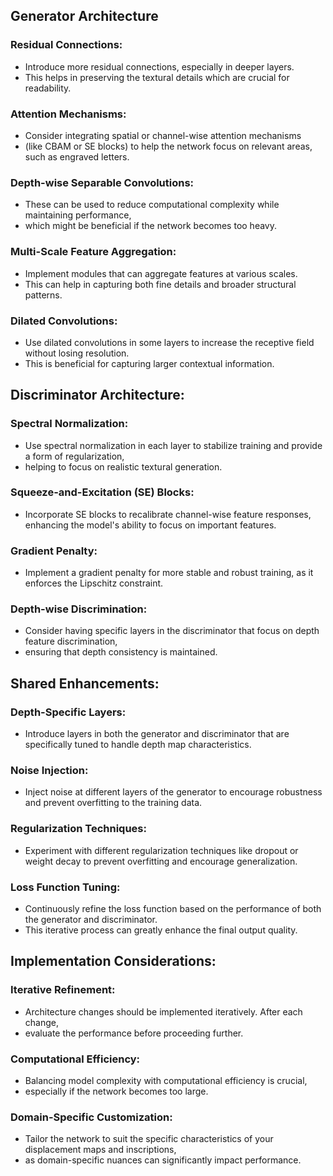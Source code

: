 
## Generator Architecture

### Residual Connections:
* Introduce more residual connections, especially in deeper layers. 
* This helps in preserving the textural details which are crucial for readability.

### Attention Mechanisms:
* Consider integrating spatial or channel-wise attention mechanisms 
* (like CBAM or SE blocks) to help the network focus on relevant areas, such as engraved letters.

### Depth-wise Separable Convolutions:
* These can be used to reduce computational complexity while maintaining performance, 
* which might be beneficial if the network becomes too heavy.

### Multi-Scale Feature Aggregation:
* Implement modules that can aggregate features at various scales. 
* This can help in capturing both fine details and broader structural patterns.

### Dilated Convolutions:
* Use dilated convolutions in some layers to increase the receptive field without losing resolution. 
* This is beneficial for capturing larger contextual information.



## Discriminator Architecture:

### Spectral Normalization:
* Use spectral normalization in each layer to stabilize training and provide a form of regularization, 
* helping to focus on realistic textural generation.

### Squeeze-and-Excitation (SE) Blocks:
* Incorporate SE blocks to recalibrate channel-wise feature responses, enhancing the model's ability to focus on important features.

### Gradient Penalty:
* Implement a gradient penalty for more stable and robust training, as it enforces the Lipschitz constraint.

### Depth-wise Discrimination:
* Consider having specific layers in the discriminator that focus on depth feature discrimination, 
* ensuring that depth consistency is maintained.



## Shared Enhancements:

### Depth-Specific Layers:
* Introduce layers in both the generator and discriminator that are specifically tuned to handle depth map characteristics.

### Noise Injection:
* Inject noise at different layers of the generator to encourage robustness and prevent overfitting to the training data.

### Regularization Techniques:
* Experiment with different regularization techniques like dropout or weight decay to prevent overfitting and encourage generalization.

### Loss Function Tuning:
* Continuously refine the loss function based on the performance of both the generator and discriminator. 
* This iterative process can greatly enhance the final output quality.



## Implementation Considerations:

### Iterative Refinement: 
* Architecture changes should be implemented iteratively. After each change, 
* evaluate the performance before proceeding further.

### Computational Efficiency: 
* Balancing model complexity with computational efficiency is crucial, 
* especially if the network becomes too large.

### Domain-Specific Customization: 
* Tailor the network to suit the specific characteristics of your displacement maps and inscriptions, 
* as domain-specific nuances can significantly impact performance.
